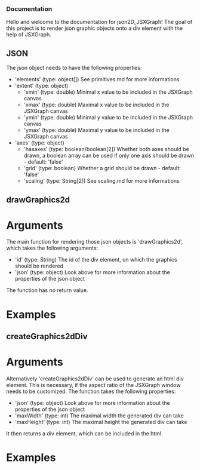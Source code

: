 ### Documentation
Hello and welcome to the documentation for json2D_JSXGraph!
The goal of this project is to render json graphic objects onto a div element with the help of JSXGraph.


## JSON
The json object needs to have the following properties:
- 'elements' (type: object[]) See primitives.md for more informations
- 'extent' (type: object)
	- 'xmin' (type: double) Minimal x value to be included in the JSXGraph canvas
	- 'xmax' (type: double) Maximal x value to be included in the JSXGraph canvas
	- 'ymin' (type: double) Minimal y value to be included in the JSXGraph canvas
	- 'ymax' (type: double) Maximal y value to be included in the JSXGraph canvas
- 'axes' (type: object)
	- 'hasaxes' (type: boolean/boolean[2]) Whether both axes should be drawn, a boolean array can be used if only one axis should be drawn - default: 'false'
	- 'grid' (type: boolean) Whether a grid should be drawn - default: 'false'
	- 'scaling' (type: String[2]) See scaling.md for more informations


## drawGraphics2d
# Arguments
The main function for rendering those json objects is 'drawGraphics2d', which takes the following arguments:
- 'id' (type: String) The id of the div element, on which the graphics should be rendered
- 'json' (type: object) Look above for more information about the properties of the json object

The function has no return value.

# Examples


## createGraphics2dDiv
# Arguments
Alternatively 'createGraphics2dDiv' can be used to generate an html div element.
This is necessary, if the aspect ratio of the JSXGraph window needs to be customized.
The function takes the following properties:
- 'json' (type: object) Look above for more information about the properties of the json object
- 'maxWidth' (type: int) The maximal width the generated div can take
- 'maxHeight' (type: int) The maximal height the generated div can take

It then returns a div element, which can be included in the html.

# Examples
